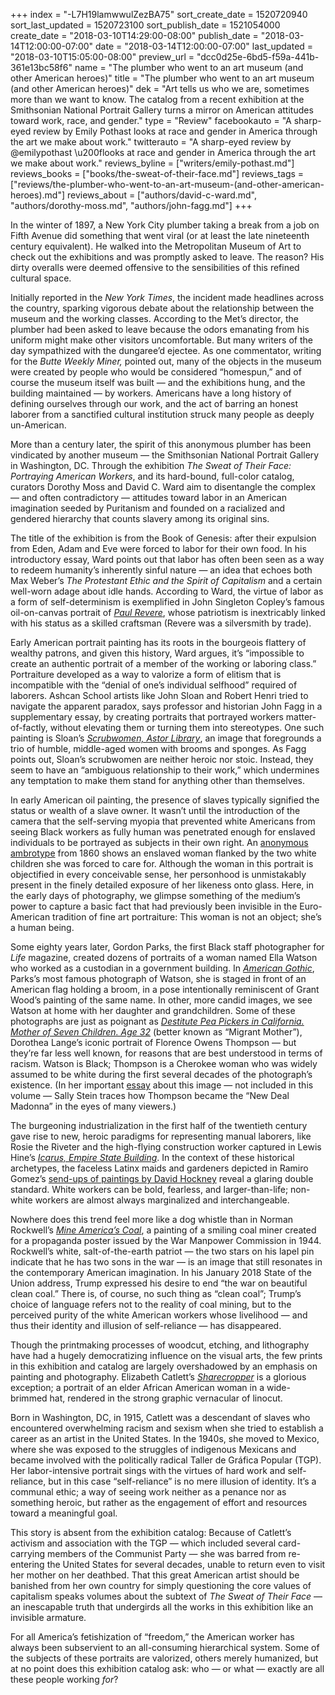 +++
index = "-L7H19lamwwulZezBA75"
sort_create_date = 1520720940
sort_last_updated = 1520723100
sort_publish_date = 1521054000
create_date = "2018-03-10T14:29:00-08:00"
publish_date = "2018-03-14T12:00:00-07:00"
date = "2018-03-14T12:00:00-07:00"
last_updated = "2018-03-10T15:05:00-08:00"
preview_url = "dcc0d25e-6bd5-f59a-441b-361e13bc58f6"
name = "The plumber who went to an art museum (and other American heroes)"
title = "The plumber who went to an art museum (and other American heroes)"
dek = "Art tells us who we are, sometimes more than we want to know. The catalog from a recent exhibition at the Smithsonian National Portrait Gallery turns a mirror on American attitudes toward work, race, and gender."
type = "Review"
facebookauto = "A sharp-eyed review by Emily Pothast looks at race and gender in America through the art we make about work."
twitterauto = "A sharp-eyed review by @emilypothast \u200flooks at race and gender in America through the art we make about work."
reviews_byline = ["writers/emily-pothast.md"]
reviews_books = ["books/the-sweat-of-their-face.md"]
reviews_tags = ["reviews/the-plumber-who-went-to-an-art-museum-(and-other-american-heroes).md"]
reviews_about = ["authors/david-c-ward.md", "authors/dorothy-moss.md", "authors/john-fagg.md"]
+++

In the winter of 1897, a New York City plumber taking a break from a job on Fifth Avenue did something that went viral (or at least the late nineteenth century equivalent). He walked into the Metropolitan Museum of Art to check out the exhibitions and was promptly asked to leave. The reason? His dirty overalls were deemed offensive to the sensibilities of this refined cultural space.

Initially reported in the _New York Times_, the incident made headlines across the country, sparking vigorous debate about the relationship between the museum and the working classes. According to the Met’s director, the plumber had been asked to leave because the odors emanating from his uniform might make other visitors uncomfortable. But many writers of the day sympathized with the dungaree’d ejectee. As one commentator, writing for the _Butte Weekly Miner,_ pointed out, many of the objects in the museum were created by people who would be considered “homespun,” and of course the museum itself was built — and the exhibitions hung, and the building maintained — by workers. Americans have a long history of defining ourselves through our work, and the act of barring an honest laborer from a sanctified cultural institution struck many people as deeply un-American.

More than a century later, the spirit of this anonymous plumber has been vindicated by another museum — the Smithsonian National Portrait Gallery in Washington, DC. Through the exhibition _The Sweat of Their Face: Portraying American Workers_, and its hard-bound, full-color catalog, curators Dorothy Moss and David C. Ward aim to disentangle the complex — and often contradictory — attitudes toward labor in an American imagination seeded by Puritanism and founded on a racialized and gendered hierarchy that counts slavery among its original sins.

<div class="break"></div>

The title of the exhibition is from the Book of Genesis: after their expulsion from Eden, Adam and Eve were forced to labor for their own food. In his introductory essay, Ward points out that labor has often been seen as a way to redeem humanity’s inherently sinful nature — an idea that echoes both Max Weber’s _The Protestant Ethic and the Spirit of Capitalism_ and a certain well-worn adage about idle hands. According to Ward, the virtue of labor as a form of self-determinism is exemplified in John Singleton Copley’s famous oil-on-canvas portrait of [_Paul Revere_](http://www.mfa.org/collections/object/paul-revere-32401), whose patriotism is inextricably linked with his status as a skilled craftsman (Revere was a silversmith by trade). 

Early American portrait painting has its roots in the bourgeois flattery of wealthy patrons, and given this history, Ward argues, it’s “impossible to create an authentic portrait of a member of the working or laboring class.” Portraiture developed as a way to valorize a form of elitism that is incompatible with the “denial of one’s individual selfhood” required of laborers. Ashcan School artists like John Sloan and Robert Henri tried to navigate the apparent paradox, says professor and historian John Fagg in a supplementary essay, by creating portraits that portrayed workers matter-of-factly, without elevating them or turning them into stereotypes. One such painting is Sloan’s [_Scrubwomen, Astor Library_](http://209.217.199.99/objects/11585/scrubwomen-astor-library;jsessionid=5272FEFDF652B59DAFBA0C28217396FC?ctx=b5ccd708-1968-4756-88e0-c196b68d2405&idx=0), an image that foregrounds a trio of humble, middle-aged women with brooms and sponges. As Fagg points out, Sloan’s scrubwomen are neither heroic nor stoic. Instead, they seem to have an “ambiguous relationship to their work,” which undermines any temptation to make them stand for anything other than themselves.

<div class="break"></div>

In early American oil painting, the presence of slaves typically signified the status or wealth of a slave owner. It wasn’t until the introduction of the camera that the self-serving myopia that prevented white Americans from seeing Black workers as fully human was penetrated enough for enslaved individuals to be portrayed as subjects in their own right. An [anonymous ambrotype](https://www.sfmoma.org/artwork/PST0578) from 1860 shows an enslaved woman flanked by the two white children she was forced to care for. Although the woman in this portrait is objectified in every conceivable sense, her personhood is unmistakably present in the finely detailed exposure of her likeness onto glass. Here, in the early days of photography, we glimpse something of the medium’s power to capture a basic fact that had previously been invisible in the Euro-American tradition of fine art portraiture: This woman is not an object; she’s a human being.

Some eighty years later, Gordon Parks, the first Black staff photographer for _Life_ magazine, created dozens of portraits of a woman named Ella Watson who worked as a custodian in a government building. In [_American Gothic_](https://collections.artsmia.org/art/100557/american-gothic-washington-d-c-gordon-parks), Parks’s most famous photograph of Watson, she is staged in front of an American flag holding a broom, in a pose intentionally reminiscent of Grant Wood’s painting of the same name. In other, more candid images, we see Watson at home with her daughter and grandchildren. Some of these photographs are just as poignant as [_Destitute Pea Pickers in California. Mother of Seven Children. Age 32_](https://www.moma.org/collection/works/50989) (better known as “Migrant Mother”), Dorothea Lange’s iconic portrait of Florence Owens Thompson — but they’re far less well known, for reasons that are best understood in terms of racism. Watson is Black; Thompson is a Cherokee woman who was widely assumed to be white during the first several decades of the photograph’s existence. (In her important [essay](https://sites.duke.edu/vms590s_01_f2012/2012/11/25/chapter-entry-the-misrecognition-of-migrant-mother/) about this image — not included in this volume — Sally Stein traces how Thompson became the “New Deal Madonna” in the eyes of many viewers.)

The burgeoning industrialization in the first half of the twentieth century gave rise to new, heroic paradigms for representing manual laborers, like Rosie the Riveter and the high-flying construction worker captured in Lewis Hine’s [_Icarus, Empire State Building_](https://www.metmuseum.org/art/collection/search/265154). In the context of these historical archetypes, the faceless Latinx maids and gardeners depicted in Ramiro Gomez’s [send-ups of paintings by David Hockney](http://ramirogomezjr.blogspot.com/2014/03/woman-cleaning-shower-in-beverly-hills.html) reveal a glaring double standard. White workers can be bold, fearless, and larger-than-life; non-white workers are almost always marginalized and interchangeable.

Nowhere does this trend feel more like a dog whistle than in Norman Rockwell’s [_Mine America’s Coal_](http://marshallfoundation.org/library/posters/mine-americas-coal-well-make-it-hot-550/), a painting of a smiling coal miner created for a propaganda poster issued by the War Manpower Commission in 1944. Rockwell’s white, salt-of-the-earth patriot — the two stars on his lapel pin indicate that he has two sons in the war — is an image that still resonates in the contemporary American imagination. In his January 2018 State of the Union address, Trump expressed his desire to end “the war on beautiful clean coal.” There is, of course, no such thing as “clean coal”; Trump’s choice of language refers not to the reality of coal mining, but to the perceived purity of the white American workers whose livelihood — and thus their identity and illusion of self-reliance — has disappeared.

<div class="break"></div>

Though the printmaking processes of woodcut, etching, and lithography have had a hugely democratizing influence on the visual arts, the few prints in this exhibition and catalog are largely overshadowed by an emphasis on painting and photography. Elizabeth Catlett’s [_Sharecropper_](https://www.moma.org/collection/works/88189) is a glorious exception; a portrait of an elder African American woman in a wide-brimmed hat, rendered in the strong graphic vernacular of linocut.

Born in Washington, DC, in 1915, Catlett was a descendant of slaves who encountered overwhelming racism and sexism when she tried to establish a career as an artist in the United States. In the 1940s, she moved to Mexico, where she was exposed to the struggles of indigenous Mexicans and became involved with the politically radical Taller de Gráfica Popular (TGP). Her labor-intensive portrait sings with the virtues of hard work and self-reliance, but in this case “self-reliance” is no mere illusion of identity. It’s a communal ethic; a way of seeing work neither as a penance nor as something heroic, but rather as the engagement of effort and resources toward a meaningful goal. 

This story is absent from the exhibition catalog: Because of Catlett’s activism and association with the TGP — which included several card-carrying members of the Communist Party — she was barred from re-entering the United States for several decades, unable to return even to visit her mother on her deathbed. That this great American artist should be banished from her own country for simply questioning the core values of capitalism speaks volumes about the subtext of _The Sweat of Their Face_ — an inescapable truth that undergirds all the works in this exhibition like an invisible armature. 

For all America’s fetishization of “freedom,” the American worker has always been subservient to an all-consuming hierarchical system. Some of the subjects of these portraits are valorized, others merely humanized, but at no point does this exhibition catalog ask: who — or what — exactly are all these people working _for_?

